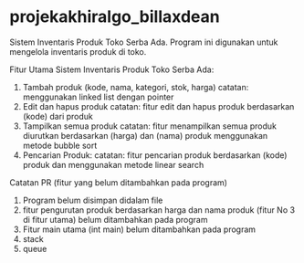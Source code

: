 # projekakhiralgo_billaxdean
Sistem Inventaris Produk Toko Serba Ada. Program ini digunakan untuk mengelola inventaris produk di toko.

Fitur Utama Sistem Inventaris Produk Toko Serba Ada:
1. Tambah produk (kode, nama, kategori, stok, harga)
catatan: menggunakan linked list dengan pointer
2. Edit dan hapus produk
catatan: fitur edit dan hapus produk berdasarkan (kode) dari produk
3. Tampilkan semua produk
catatan: fitur menampilkan semua produk diurutkan berdasarkan (harga) dan (nama) produk menggunakan metode bubble sort
4. Pencarian Produk:
catatan: fitur pencarian produk berdasarkan (kode) produk dan menggunakan metode linear search

Catatan PR (fitur yang belum ditambahkan pada program)
1. Program belum disimpan didalam file
2. fitur pengurutan produk berdasarkan harga dan nama produk (fitur No 3 di fitur utama) belum ditambahkan pada program
3. Fitur main utama (int main) belum ditambahkan pada program
4. stack
5. queue
